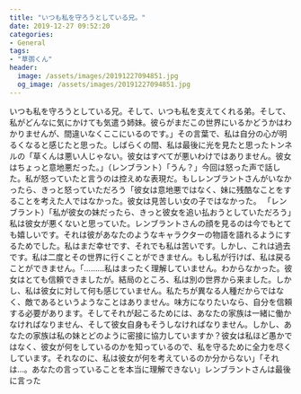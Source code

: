 ```yaml
---
title: "いつも私を守ろうとしている兄。"
date: 2019-12-27 09:52:20
categories:
- General
tags:
- "草彅くん"
header:
  image: /assets/images/20191227094851.jpg
  og_image: /assets/images/20191227094851.jpg
---
```


いつも私を守ろうとしている兄。そして、いつも私を支えてくれる弟。そして、私がどんなに気にかけても気遣う姉妹。彼らがまだこの世界にいるかどうかはわかりませんが、間違いなくここにいるのです。」その言葉で、私は自分の心が明るくなると感じたと思った。しばらくの間、私は最後に光を見たと思ったトンネルの「草くんは悪い人じゃない。彼女はすべてが悪いわけではありません。彼女はちょっと意地悪だった。」（レンブラント）「うん？」今回は怒った声で話した。私が怒っていたと言うのは控えめな表現だ。もしレンブラントさんがいなかったら、きっと怒っていただろう「彼女は意地悪ではなく、妹に残酷なことをすることを考えた人ではなかった。彼女は見苦しい女の子ではなかった。 「レンブラント）「私が彼女の妹だったら、きっと彼女を追い払おうとしていただろう」私は彼女が悪くないと思っていた。レンブラントさんの顔を見るのは今でもとても嬉しいです。それは彼があなたのようなキャラクターの物語を語れるようにするためでした。私はまだ幸せです、それでも私は苦いです。しかし、これは過去です。私は二度とその世界に行くことができません。もし私が行けば、私は戻ることができません。「………私はまったく理解していません。わからなかった。彼女はとても信頼できましたが。結局のところ、私は別の世界から来ました。しかし、私は彼女に対して何も感じていません。私たちが異なる人種だからではなく、敵であるというようなことはありません。味方になりたいなら、自分を信頼する必要があります。そしてそれが起こるためには、あなたの家族は一緒に働かなければなりません、そして彼女自身もそうしなければなりません。しかし、あなたの家族は私の妹とどのように密接に協力していますか？彼女は私ほど愚かではなく、彼女が何をしているのかを知っているので、私を守るために全力を尽くしています。それなのに、私は彼女が何を考えているのか分からない」「それは…。あなたの言っていることを本当に理解できない」レンブラントさんは最後に言った

